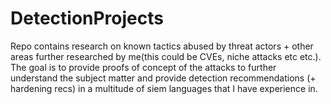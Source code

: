# DetectionProjects

Repo contains research on known tactics abused by threat actors + other areas further researched by me(this could be CVEs, niche attacks etc etc.). The goal is to provide proofs of concept of the attacks to further understand the subject matter and provide detection recommendations (+ hardening recs) in a multitude of siem languages that I have experience in.
